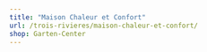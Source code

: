```yaml
---
title: "Maison Chaleur et Confort"
url: /trois-rivieres/maison-chaleur-et-confort/
shop: Garten-Center
---
```

